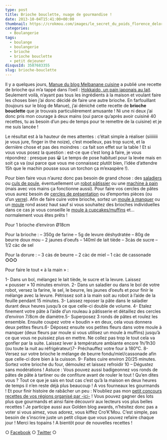 ```yaml
---
type: post
title: Brioche bouclette, nuage de gourmandise !
date: 2013-10-04T15:41:00+00:00
thumbnail: https://crokmou.com/images/le_secret_du_poids_florence_delorme_gif_crokmou.gif
categories:
  - Boulangerie
tags:
  - boulange
  - boulangerie
  - brioche
  - brioche bouclette
  - petit dejeuner
disqusId: 3587683355
slug: brioche-bouclette
---
```


Il y a quelques jours, [Manue du blog Melbanane cuisine](http://melbananecuisine.over-blog.com/) a publié une recette de brioche qui m’a tappé dans l’oeil : [Hokkaido, un pain japonais au lait](http://melbananecuisine.over-blog.com/article-hokkaido-pain-japonais-au-lait-120366566.html). Seulement voilà, n’ayant pas tous les ingrédients à la maison et voulant faire les choses bien j’ai donc décidé de faire une autre brioche. En farfouillant (toujours sur le blog de Manue), j’ai déniché cette recette de **brioche bouclette** que je trouvais particulièrement amusante ! Ni une ni deux j’ai donc pris mon courage à deux mains (oui parce qu’après avoir cuisiné 40 recettes, tu as besoin d’un peu de temps pour te remettre de la cuisine) et je me suis lancée !

Le résultat est à la hauteur de mes attentes : c’était simple à réaliser (siiiiiiii je vous jure, finger in the noize), c’est moelleux, pas trop sucré, et la dernière chose et pas des moindres : ca fait son effet sur la table ! Et si vous vous posez la question : est-ce que c’est long à faire, je vous répondrez : presque pas 😀 Le temps de pose habituel pour la levée mais en soit ça va (oui parce que vous me connaissez plutôt bien, l’idée d’attendre 15h que le machin pousse sous un torchon ça m’exaspère !).

Pour bien faire vous n’aurez donc pas besoin de grand chose : des [saladiers](http://www.rueducommerce.fr/m/pl/malid:4769897) ou [culs de poule](http://www.rueducommerce.fr/m/pl/malid:48515370), éventuellement un [robot pâtissier](http://www.rueducommerce.fr/m/pl/malid:229,30023831) ou une [machine à pain](http://www.rueducommerce.fr/m/pl/malid:9404142) (mais avec vos mains ça fonctionne aussi). Pour faire vos cercles de pâtes vous aurez besoin de [cercles de présentation](http://www.rueducommerce.fr/index/cercle%20de%20presentation) ou d’emportes pièces (ou d’un [verre](http://www.rueducommerce.fr/m/pl/malid:4769908)). Afin de faire cuire votre brioche, sortez un [moule à manquer](http://www.rueducommerce.fr/index/moule%20a%20manque) ou un [moule](http://www.rueducommerce.fr/m/pl/malid:5325292) rond assez haut sauf si vous souhaitez des brioches individuelles dans ce cas je vous conseille le [moule à cupcakes/muffins](http://www.rueducommerce.fr/index/moule%20a%20muffins) et… normalement vous êtes prêts !

Pour 1 brioche d’environ Ø18cm

Pour la brioche :
– 350g de farine
– 5g de levure déshydratée
– 80g de beurre doux mou
– 2 jaunes d’oeufs
– 140ml de lait tiède
– 3càs de sucre
– 1/2 càc de sel

Pour la dorure : – 3 càs de beurre – 2 càc de miel – 1 càc de cassonade **○○○**

Pour faire le tout « à la main » :

1- Dans un bol, mélangez le lait tiède, le sucre et la levure. Laissez « pousser » 10 minutes environ. 2- Dans un saladier ou dans le bol de votre robot, versez la farine, le sel, le beurre, les jaunes d’oeufs et pour finir le mélange avec la levure. Pétrissez soit à la main soit au robot à l’aide de la feuille pendant 15 minutes. 3- Laissez reposer la pâte dans le saladier durant deux heures jusqu’à ce que celle-ci double de volume. 4- Etalez finement votre pâte à l’aide d’un rouleau à pâtisserie et détaillez des cercles d’environ 7/8cm de diamètre.5- Superposez 3 ronds de pâtes et roulez les ensemble. Ensuite coupez votre « boudin » en deux, cela vous donnera deux petites fleurs.6- Déposez ensuite vos petites fleurs dans votre moule à manquer (deux fleurs par moule si vous utilisez un moule à muffins) jusqu’à ce que vous ne puissiez plus en mettre. Ne collez pas trop le tout cela va gonfler par la suite. Laissez lever à température ambiante encore 1h/1h30 (ou toute la nuit au réfrigérateur)7- Préchauffez votre four à 180°C. 8- Versez sur votre brioche le mélange de beurre fondu/miel/cassonade afin que celle-ci dore bien à la cuisson. 9- Faites cuire environ 20/25 minutes. Sortez votre brioche du four, démoulez et laissez refroidir 10 – Dégustez sans modérations ! Astuce : Vous pouvez aussi badigeonnez vos ronds de pâtes de pâte à tartiner ou de confiture avant de rouler le tout ! Qu’en dites vous ? Tout ce que je sais en tout cas c’est qu’à la maison en deux heures de temps il n’en reste déjà plus beaucoup ! A vos fourneaux les gourmands ! Et pour finir histoire de rabâcher un peu : N‘oubliez pas mon [petit concours recettes de vos régions organisé par -ici-](http://www.crokmou.com/2013/09/1000-merci-et-un-concours.html) ! Vous pouvez gagner des lots plus que gourmands et ainsi faire découvrir aux lecteurs vos plus belles recettes !  Je participe aussi aux Golden blog awards, n’hésitez donc pas a voter si vous aimez, vous adorez, vous kiffez Cro’K’Mou. C’est simple, pas besoin de s’inscrire juste un petit clique que vous pouvez refaire chaque jour !  Merci les topains ! A bientôt pour de nouvelles recettes !

○ [Facebook](https://www.facebook.com/crokmou.blog) ○ [Twitter](https://twitter.com/Crokmou) ○

 